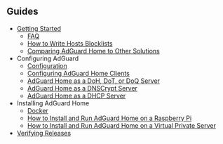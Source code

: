 ## Guides

* [Getting Started](Getting-Started)
    * [FAQ](FAQ)
    * [How to Write Hosts Blocklists](Hosts-Blocklists)
    * [Comparing AdGuard Home to Other Solutions](Comparison)
* Configuring AdGuard
    * [Configuration](Configuration)
    * [Configuring AdGuard Home Clients](Clients)
    * [AdGuard Home as a DoH, DoT, or DoQ Server](Encryption)
    * [AdGuard Home as a DNSCrypt Server](DNSCrypt)
    * [AdGuard Home as a DHCP Server](DHCP)
* Installing AdGuard Home
    * [Docker](Docker)
    * [How to Install and Run AdGuard Home on a Raspberry Pi](Raspberry-Pi)
    * [How to Install and Run AdGuard Home on a Virtual Private Server](VPS)
* [Verifying Releases](Verify-Releases)
